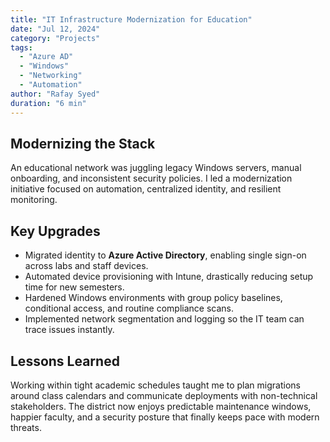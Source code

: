 ```yaml
---
title: "IT Infrastructure Modernization for Education"
date: "Jul 12, 2024"
category: "Projects"
tags:
  - "Azure AD"
  - "Windows"
  - "Networking"
  - "Automation"
author: "Rafay Syed"
duration: "6 min"
---
```


## Modernizing the Stack

An educational network was juggling legacy Windows servers, manual onboarding, and inconsistent security policies. I led a modernization initiative focused on automation, centralized identity, and resilient monitoring.

## Key Upgrades

- Migrated identity to **Azure Active Directory**, enabling single sign-on across labs and staff devices.  
- Automated device provisioning with Intune, drastically reducing setup time for new semesters.  
- Hardened Windows environments with group policy baselines, conditional access, and routine compliance scans.  
- Implemented network segmentation and logging so the IT team can trace issues instantly.

## Lessons Learned

Working within tight academic schedules taught me to plan migrations around class calendars and communicate deployments with non-technical stakeholders. The district now enjoys predictable maintenance windows, happier faculty, and a security posture that finally keeps pace with modern threats.
